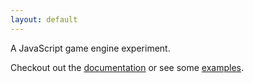 ```yaml
---
layout: default
---
```

A JavaScript game engine experiment.

Checkout out the [documentation](documentation) or see some [examples](examples).